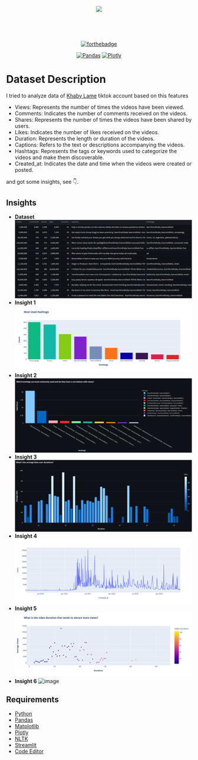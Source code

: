<div align="center" style="margin: 30px;">
<img src="imgs/Khaby.jpg" align="center" />
</div>

<br />
<br />

<div align="center">

[![forthebadge](https://forthebadge.com/images/badges/made-with-python.svg)](http://forthebadge.com)

[![Pandas](https://badge.fury.io/py/pandas.svg)](https://badge.fury.io/py/pandas)
[![Plotly](https://badge.fury.io/py/plotly.svg)](https://badge.fury.io/py/plotly)

</div>



# Dataset Description
I tried to analyze data of [Khaby Lame](https://www.tiktok.com/@khaby.lame?lang=en) tiktok account based on this features

- Views: Represents the number of times the videos have been viewed.
- Comments: Indicates the number of comments received on the videos.
- Shares: Represents the number of times the videos have been shared by users.
- Likes: Indicates the number of likes received on the videos.
- Duration: Represents the length or duration of the videos.
- Captions: Refers to the text or descriptions accompanying the videos.
- Hashtags: Represents the tags or keywords used to categorize the videos and make them discoverable.
- Created_at: Indicates the date and time when the videos were created or posted.

and got some insights, see 👇.


## Insights

- **Dataset**
    ![image](/imgs/img3.png)
- **Insight 1**
    ![image](/imgs/img2.png)
- **Insight 2**
    ![image](/imgs/img5.png)
- **Insight 3**
    ![image](/imgs/img4.png)
- **Insight 4**
    ![image](/imgs/img6.png)
- **Insight 5**
    ![image](/imgs/img7.png)
- **Insight 6**
    ![image](/imgs/img1.jpg)

    


## Requirements 

- [Python](https://www.python.org)
- [Pandas](https://pandas.pydata.org)
- [Matplotlib](https://matplotlib.org)
- [Plotly](https://plotly.com)
- [NLTK](https://www.nltk.org)
- [Streamlit](https://streamlit.io)
- [Code Editor](https://code.visualstudio.com)